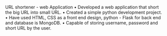 URL shortener - web Application
• Developed a web application that short the big URL into small URL.
• Created a simple python development project. 
• Have used HTML, CSS as a front end design, python - Flask for back end and database is MongoDB. 
• Capable of storing username, password and short URL by the user.

